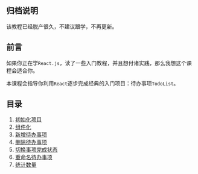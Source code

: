 ## 归档说明
该教程已经脱产很久，不建议跟学，不再更新。

## 前言
如果你正在学`React.js`，读了一些入门教程，并且想付诸实践，那么我想这个课程会适合你。

本课程会指导你利用`React`逐步完成经典的入门项目：待办事项`TodoList`。

## 目录

1. [初始化项目](https://github.com/zhaohaodang/react-todo/wiki/1.%E5%88%9D%E5%A7%8B%E5%8C%96%E9%A1%B9%E7%9B%AE)
2. [组件化](https://github.com/zhaohaodang/react-todo/wiki/2.%E7%BB%84%E4%BB%B6%E5%8C%96)
3. [新增待办事项](https://github.com/zhaohaodang/react-todo/wiki/3.%E6%96%B0%E5%A2%9E%E5%BE%85%E5%8A%9E%E4%BA%8B%E9%A1%B9)
4. [删除待办事项](https://github.com/zhaohaodang/react-todo/wiki/4.%E5%88%A0%E9%99%A4%E5%BE%85%E5%8A%9E%E4%BA%8B%E9%A1%B9)
5. [切换事项完成状态](https://github.com/zhaohaodang/react-todo/wiki/5.%E5%88%87%E6%8D%A2%E4%BA%8B%E9%A1%B9%E5%AE%8C%E6%88%90%E7%8A%B6%E6%80%81)
6. [重命名待办事项](https://github.com/zhaohaodang/react-todo/wiki/6.%E9%87%8D%E5%91%BD%E5%90%8D%E5%BE%85%E5%8A%9E%E4%BA%8B%E9%A1%B9)
7. [统计数量](https://github.com/zhaohaodang/react-todo/wiki/7.%E7%BB%9F%E8%AE%A1%E6%95%B0%E9%87%8F)

